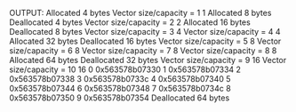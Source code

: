 OUTPUT:
Allocated 4 bytes
Vector size/capacity = 1 1
Allocated 8 bytes
Deallocated 4 bytes
Vector size/capacity = 2 2
Allocated 16 bytes
Deallocated 8 bytes
Vector size/capacity = 3 4
Vector size/capacity = 4 4
Allocated 32 bytes
Deallocated 16 bytes
Vector size/capacity = 5 8
Vector size/capacity = 6 8
Vector size/capacity = 7 8
Vector size/capacity = 8 8
Allocated 64 bytes
Deallocated 32 bytes
Vector size/capacity = 9 16
Vector size/capacity = 10 16
0 0x563578b07330
1 0x563578b07334
2 0x563578b07338
3 0x563578b0733c
4 0x563578b07340
5 0x563578b07344
6 0x563578b07348
7 0x563578b0734c
8 0x563578b07350
9 0x563578b07354
Deallocated 64 bytes
